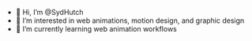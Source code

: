 - 👋 Hi, I’m @SydHutch
- 👀 I’m interested in web animations, motion design, and graphic design
- 🌱 I’m currently learning web animation workflows

<!---
SydHutch/SydHutch is a ✨ special ✨ repository because its `README.md` (this file) appears on your GitHub profile.
You can click the Preview link to take a look at your changes.
--->
